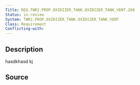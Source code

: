 ```yaml
---
Title: REQ.TWR2.PROP.OXIDIZER_TANK.OXIDIZER_TANK_VENT.260
Status: in-review
System: TWR2.PROP.OXIDIZER_TANK.OXIDIZER_TANK_VENT
Class: Requirement
Conflicting-with: 
---
```


## Description
hasdkhasd kj
## Source